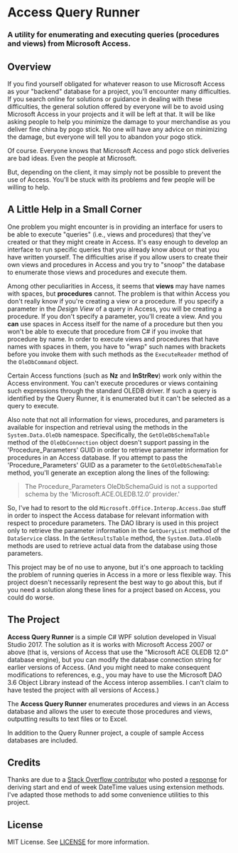 # Access Query Runner
### A utility for enumerating and executing queries (procedures and views) from Microsoft Access.

## Overview
If you find yourself obligated for whatever reason to use Microsoft Access as your "backend" database for a project, you'll encounter many difficulties. If you search online for solutions or guidance in dealing with these difficulties, the general solution offered by everyone will be to avoid using Microsoft Access in your projects and it will be left at that. It will be like asking people to help you minimize the damage to your merchandise as you deliver fine china by pogo stick. No one will have any advice on minimizing the damage, but everyone will tell you to abandon your pogo stick.

Of course. Everyone knows that Microsoft Access and pogo stick deliveries are bad ideas. Even the people at Microsoft.

But, depending on the client, it may simply not be possible to prevent the use of Access. You'll be stuck with its problems and few people will be willing to help.

## A Little Help in a Small Corner
One problem you might encounter is in providing an interface for users to be able to execute "queries" (i.e., views and procedures) that they've created or that they might create in Access. It's easy enough to develop an interface to run specific queries that you already know about or that you have written yourself. The difficulties arise if you allow users to create their own views and procedures in Access and you try to "snoop" the database to enumerate those views and procedures and execute them.

Among other peculiarities in Access, it seems that **views** may have names with spaces, but **procedures** cannot. The problem is that within Access you don't really know if you're creating a view or a procedure. If you specify a parameter in the *Design View* of a query in Access, you will be creating a procedure. If you don't specify a parameter, you'll create a view. And you **can** use spaces in Access itself for the name of a procedure but then you won't be able to execute that procedure from C# if you invoke that procedure by name. In order to execute views and procedures that have names with spaces in them, you have to "wrap" such names with brackets before you invoke them with such methods as the `ExecuteReader` method of the `OleDbCommand` object.

Certain Access functions (such as **Nz** and **InStrRev**) work only within the Access environment. You can't execute procedures or views containing such expressions through the standard OLEDB driver. If such a query is identified by the Query Runner, it is enumerated but it can't be selected as a query to execute.

Also note that not all information for views, procedures, and parameters is available for inspection and retrieval using the methods in the `System.Data.OleDb` namespace. Specifically, the `GetOleDbSchemaTable` method of the `OleDbConnection` object doesn't support passing in the 'Procedure_Parameters' GUID in order to retrieve parameter information for procedures in an Access database. If you attempt to pass the 'Procedure_Parameters' GUID as a parameter to the `GetOleDbSchemaTable` method, you'll generate an exception along the lines of the following:

> The Procedure_Parameters OleDbSchemaGuid is not a supported schema by the 'Microsoft.ACE.OLEDB.12.0' provider.'

So, I've had to resort to the old `Microsoft.Office.Interop.Access.Dao` stuff in order to inspect the Access database for relevant information with respect to procedure parameters. The DAO library is used in this project only to retrieve the parameter information in the `GetQueryList` method of the `DataService` class. In the `GetResultsTable` method, the `System.Data.OleDb` methods are used to retrieve actual data from the database using those parameters.

This project may be of no use to anyone, but it's one approach to tackling the problem of running queries in Access in a more or less flexible way. This project doesn't necessarily represent the best way to go about this, but if you need a solution along these lines for a project based on Access, you could do worse.

## The Project
**Access Query Runner** is a simple C# WPF solution developed in Visual Studio 2017. The solution as it is works with Microsoft Access 2007 or above (that is, versions of Access that use the "Microsoft ACE OLEDB 12.0" database engine), but you can modify the database connection string for earlier versions of Access. (And you might need to make consequent modifications to references, e.g., you may have to use the Microsoft DAO 3.6 Object Library instead of the Access interop assemblies. I can't claim to have tested the project with all versions of Access.)

The **Access Query Runner** enumerates procedures and views in an Access database and allows the user to execute those procedures and views, outputting results to text files or to Excel.

In addition to the Query Runner project, a couple of sample Access databases are included.

## Credits
Thanks are due to a [Stack Overflow contributor](https://stackoverflow.com/users/4048/compile-this) who posted a [response](https://stackoverflow.com/a/38064) for deriving start and end of week DateTime values using extension methods. I've adapted those methods to add some convenience utilities to this project.

## License
MIT License. See [LICENSE](LICENSE) for more information.
